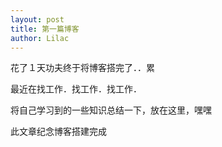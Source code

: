 ```yaml
---
layout: post
title: 第一篇博客
author: Lilac
---
```


花了１天功夫终于将博客搭完了．．累

最近在找工作．找工作．找工作．

将自己学习到的一些知识总结一下，放在这里，嘿嘿

此文章纪念博客搭建完成

